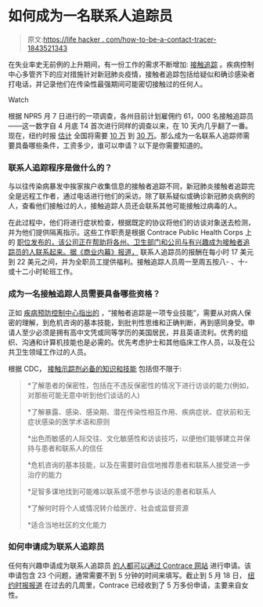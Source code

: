 # 如何成为一名联系人追踪员

> 原文:[https://life hacker . com/how-to-be-a-contact-tracer-1843521343](https://lifehacker.com/how-to-become-a-contact-tracer-1843521343)

在失业率史无前例的上升期间，有一份工作的需求不断增加: [接触追踪](https://lifehacker.com/what-is-contact-tracing-1842984055) 。疾病控制中心多管齐下的应对措施针对新冠肺炎疫情，接触者追踪包括给疑似和确诊感染者打电话，并记录他们在传染性最强期间可能密切接触过的任何人。

Watch

根据 NPR5 月 7 日进行的一项调查，各州目前计划雇佣约 61，000 名接触追踪员——这一数字自 4 月底 T4 首次进行同样的调查以来，在 10 天内几乎翻了一番。现在，纽约时报 [估计](https://www.nytimes.com/2020/05/18/health/coronavirus-contact-tracing-jobs.html) 全国将需要 [10 万](https://www.centerforhealthsecurity.org/our-work/pubs_archive/pubs-pdfs/2020/200410-national-plan-to-contact-tracing.pdf) 到 [30 万](https://www.statnews.com/2020/04/13/coronavirus-health-agencies-need-army-of-contact-tracers/)。那么成为一名联系人追踪师需要具备哪些条件，工资多少，谁可以申请？以下是你需要知道的。

### 联系人追踪程序是做什么的？

与以往传染病暴发中挨家挨户收集信息的接触者追踪不同，新冠肺炎接触者追踪完全是远程工作者，通过电话进行他们的采访。除了联系疑似或确诊新冠肺炎病例的人，查看他们接触过的人，接触追踪人员还会联系其他可能接触过病毒的人。

在此过程中，他们将进行症状检查，根据既定的协议将他们的访谈对象送去检测，并为他们提供隔离指示。这些工作职责是根据 Contrace Public Health Corps 上的 [职位发布的，该公司正在帮助将各州、卫生部门和公司与有兴趣成为接触者追踪员的人联系起来。据《商业内幕》报道，](https://www.contrace.org/contact-tracing-jobs) 联系人追踪员的报酬在每小时 17 美元到 22 美元之间，并为全职员工提供福利。接触追踪人员周一至周五按八- 、十- 或十二小时轮班工作。

### 成为一名接触追踪人员需要具备哪些资格？

正如 [疾病预防控制中心指出的](https://www.cdc.gov/coronavirus/2019-ncov/php/principles-contact-tracing.html) ，“接触者追踪是一项专业技能”，需要从对病人保密的理解，到危机咨询的基本技能，到批判性思维和正确判断，再到感同身受。申请人至少必须是拥有高中文凭或同等学历的美国居民，并且英语流利。优秀的组织、沟通和计算机技能也是必需的。优先考虑护士和其他临床工作人员，以及在公共卫生领域工作过的人员。

根据 CDC， [接触示踪剂必备的知识和技能](https://www.cdc.gov/coronavirus/2019-ncov/php/principles-contact-tracing.html) 包括但不限于:

> *了解患者的保密性，包括在不违反保密性的情况下进行访谈的能力(例如，对那些可能无意中听到他们谈话的人)
> 
> *了解暴露、感染、感染期、潜在传染性相互作用、疾病症状、症状前和无症状感染的医学术语和原则
> 
> *出色而敏感的人际交往、文化敏感性和访谈技巧，以便他们能够建立并保持与患者和联系人的信任
> 
> *危机咨询的基本技能，以及在需要时自信地推荐患者和联系人接受进一步治疗的能力
> 
> *足智多谋地找到可能难以联系或不愿参与谈话的患者和联系人
> 
> *了解何时将个人或情况转介给医疗、社会或监督资源
> 
> *适合当地社区的文化能力

### 如何申请成为联系人追踪员

任何有兴趣申请成为联系人追踪员 [的人都可以通过 Contrace 网站](https://www.contrace.org/individuals-application) 进行申请。该申请包含 23 个问题，通常需要不到 5 分钟的时间来填写。截止到 5 月 18 日， [纽约时报报道](https://www.nytimes.com/2020/05/18/health/coronavirus-contact-tracing-jobs.html) 在过去的几周里，Contrace 已经收到了 5 万多份申请，主要来自女性。